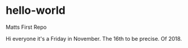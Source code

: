 # hello-world
Matts First Repo

Hi everyone it's a Friday in November. The 16th to be precise. Of 2018. 
